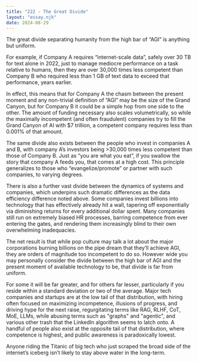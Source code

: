 ```yaml
---
title: "222 - The Great Divide"
layout: "essay.njk"
date: 2024-08-29
---
```


The great divide separating humanity from the high bar of “AGI” is anything but uniform.

For example, if Company A requires “internet-scale data”, safely over 30 TB for text alone in 2022, just to manage mediocre performance on a task relative to humans, then they are over 30,000 times less competent than Company B who required less than 1 GB of text data to exceed that performance, years earlier.

In effect, this means that for Company A the chasm between the present moment and any non-trivial definition of “AGI” may be the size of the Grand Canyon, but for Company B it could be a simple hop from one side to the other. The amount of funding necessary also scales volumetrically, so while the maximally incompetent (and often fraudulent) companies try to fill the Grand Canyon of AI with $7 trillion, a competent company requires less than 0.001% of that amount.

The same divide also exists between the people who invest in companies A and B, with company A’s investors being >30,000 times less competent than those of Company B. Just as “you are what you eat”, if you swallow the story that company A feeds you, that comes at a high cost. This principle generalizes to those who “evangelize/promote” or partner with such companies, to varying degrees.

There is also a further vast divide between the dynamics of systems and companies, which underpins such dramatic differences as the data efficiency difference noted above. Some companies invest billions into technology that has effectively already hit a wall, tapering off exponentially via diminishing returns for every additional dollar spent. Many companies still run on extremely biased HR processes, barring competence from ever entering the gates, and rendering them increasingly blind to their own overwhelming inadequacies.

The net result is that while pop culture may talk a lot about the major corporations burning billions on the pipe dream that they’ll achieve AGI, they are orders of magnitude too incompetent to do so. However wide you may personally consider the divide between the high bar of AGI and the present moment of available technology to be, that divide is far from uniform.

For some it will be far greater, and for others far lesser, particularly if you reside within a standard deviation or two of the average. Major tech companies and startups are at the low tail of that distribution, with hiring often focused on maximizing incompetence, illusions of progress, and driving hype for the next raise, regurgitating terms like RAG, RLHF, CoT, MoE, LLMs, while abusing terms such as "graphs" and "agentic", and various other trash that the LinkedIn algorithm seems to latch onto. A handful of people also exist at the opposite tail of that distribution, where competence is highest, and public awareness is paradoxically lowest.

Anyone riding the Titanic of big tech who just scraped the broad side of the internet’s iceberg isn’t likely to stay above water in the long-term.


